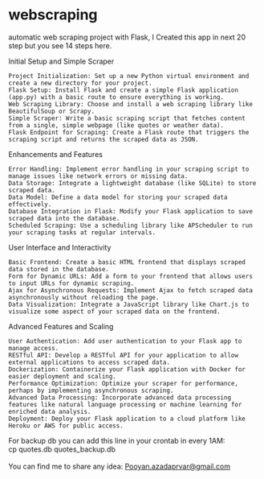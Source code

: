 # webscraping
automatic web scraping project with Flask, I Created this app in next 20 step but you see 14 steps here.


Initial Setup and Simple Scraper

    Project Initialization: Set up a new Python virtual environment and create a new directory for your project.
    Flask Setup: Install Flask and create a simple Flask application (app.py) with a basic route to ensure everything is working.
    Web Scraping Library: Choose and install a web scraping library like BeautifulSoup or Scrapy.
    Simple Scraper: Write a basic scraping script that fetches content from a single, simple webpage (like quotes or weather data).
    Flask Endpoint for Scraping: Create a Flask route that triggers the scraping script and returns the scraped data as JSON.

Enhancements and Features

    Error Handling: Implement error handling in your scraping script to manage issues like network errors or missing data.
    Data Storage: Integrate a lightweight database (like SQLite) to store scraped data.
    Data Model: Define a data model for storing your scraped data effectively.
    Database Integration in Flask: Modify your Flask application to save scraped data into the database.
    Scheduled Scraping: Use a scheduling library like APScheduler to run your scraping tasks at regular intervals.

User Interface and Interactivity

    Basic Frontend: Create a basic HTML frontend that displays scraped data stored in the database.
    Form for Dynamic URLs: Add a form to your frontend that allows users to input URLs for dynamic scraping.
    Ajax for Asynchronous Requests: Implement Ajax to fetch scraped data asynchronously without reloading the page.
    Data Visualization: Integrate a JavaScript library like Chart.js to visualize some aspect of your scraped data on the frontend.

Advanced Features and Scaling

    User Authentication: Add user authentication to your Flask app to manage access.
    RESTful API: Develop a RESTful API for your application to allow external applications to access scraped data.
    Dockerization: Containerize your Flask application with Docker for easier deployment and scaling.
    Performance Optimization: Optimize your scraper for performance, perhaps by implementing asynchronous scraping.
    Advanced Data Processing: Incorporate advanced data processing features like natural language processing or machine learning for enriched data analysis.
    Deployment: Deploy your Flask application to a cloud platform like Heroku or AWS for public access.

For backup db you can add this line in your crontab in every 1AM:</br>
cp quotes.db quotes_backup.db</br>
</br>
You can find me to share any idea: Pooyan.azadaprvar@gmail.com</br>
